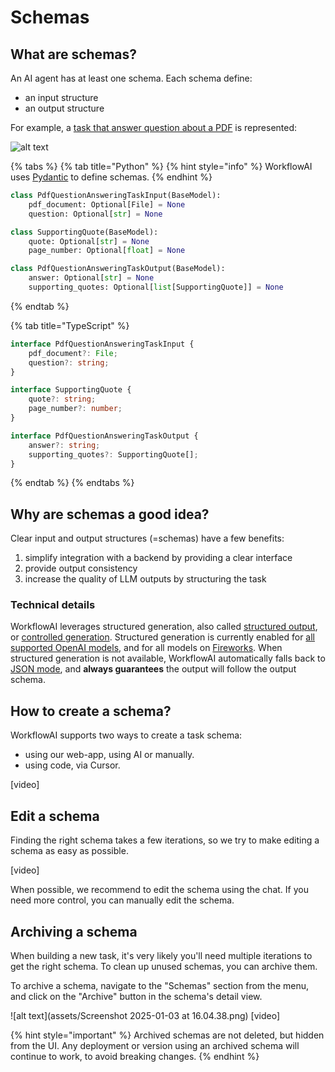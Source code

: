 # Schemas
## What are schemas?
An AI agent has at least one schema. Each schema define:
- an input structure
- an output structure

For example, a [task that answer question about a PDF](https://workflowai.dev/workflowai/tasks/pdf-question-answering/1/schemas) is represented:

![alt text](/assets/schema.png)

{% tabs %}
{% tab title="Python" %}
{% hint style="info" %}
WorkflowAI uses [Pydantic](https://docs.pydantic.dev/) to define schemas.
{% endhint %}

```python
class PdfQuestionAnsweringTaskInput(BaseModel):
    pdf_document: Optional[File] = None
    question: Optional[str] = None

class SupportingQuote(BaseModel):
    quote: Optional[str] = None
    page_number: Optional[float] = None

class PdfQuestionAnsweringTaskOutput(BaseModel):
    answer: Optional[str] = None
    supporting_quotes: Optional[list[SupportingQuote]] = None
```
{% endtab %}

{% tab title="TypeScript" %}
```typescript
interface PdfQuestionAnsweringTaskInput {
    pdf_document?: File;
    question?: string;
}

interface SupportingQuote {
    quote?: string;
    page_number?: number;
}

interface PdfQuestionAnsweringTaskOutput {
    answer?: string;
    supporting_quotes?: SupportingQuote[];
}
```
{% endtab %}
{% endtabs %}

## Why are schemas a good idea?
Clear input and output structures (=schemas) have a few benefits:
1. simplify integration with a backend by providing a clear interface
2. provide output consistency
3. increase the quality of LLM outputs by structuring the task

### Technical details
WorkflowAI leverages structured generation, also called [structured output](https://platform.openai.com/docs/guides/structured-outputs), or [controlled generation](https://cloud.google.com/vertex-ai/generative-ai/docs/multimodal/control-generated-output). Structured generation is currently enabled for [all supported OpenAI models](https://platform.openai.com/docs/guides/structured-outputs), and for all models on [Fireworks](https://docs.fireworks.ai/structured-responses/structured-response-formatting#structured-response-modes). When structured generation is not available, WorkflowAI automatically falls back to [JSON mode](https://docs.anthropic.com/en/docs/test-and-evaluate/strengthen-guardrails/increase-consistency), and **always guarantees** the output will follow the output schema.


## How to create a schema?
WorkflowAI supports two ways to create a task schema:
- using our web-app, using AI or manually. 
- using code, via Cursor.

[video]

## Edit a schema
Finding the right schema takes a few iterations, so we try to make editing a schema as easy as possible.

[video]

When possible, we recommend to edit the schema using the chat. If you need more control, you can manually edit the schema.

## Archiving a schema
When building a new task, it's very likely you'll need multiple iterations to get the right schema. To clean up unused schemas, you can archive them.

To archive a schema, navigate to the "Schemas" section from the menu, and click on the "Archive" button in the schema's detail view.

![alt text](assets/Screenshot 2025-01-03 at 16.04.38.png)
[video]

{% hint style="important" %}
Archived schemas are not deleted, but hidden from the UI. Any deployment or version using an archived schema will continue to work, to avoid breaking changes.
{% endhint %}